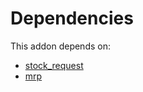# Dependencies

This addon depends on:

- [stock_request](https://github.com/bringout/oca-technical)
- [mrp](https://github.com/bringout/oca-ocb-mrp/tree/2dc6666c095704600c4e81b45237acee794fec20/odoo-bringout-oca-ocb-mrp)
